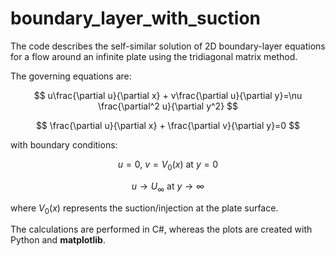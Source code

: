 # boundary_layer_with_suction
The code describes the self-similar solution of 2D boundary-layer equations for a flow around an infinite plate using the tridiagonal matrix method.

The governing equations are:

$$
u\frac{\partial u}{\partial x} + v\frac{\partial u}{\partial y}=\nu \frac{\partial^2 u}{\partial y^2}
$$

$$
\frac{\partial u}{\partial x} + \frac{\partial v}{\partial y}=0
$$

with boundary conditions:

$$
u = 0, \ v=V_0(x) \ \text{at} \ y=0
$$

$$
u \rightarrow U_\infty \ \text{at} \  y \rightarrow \infty
$$

where $V_0(x)$ represents the suction/injection at the plate surface.

The calculations are performed in C#, whereas the plots are created with Python and **matplotlib**.
